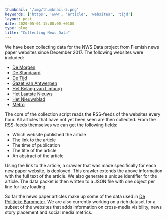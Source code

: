 ```yaml
---
thumbnail: '/img/thumbnail-5.png'
keywords: ['https', 'www', 'article', 'websites', 'tijd']
layout: post
date: 2020-05-01 15:00:00 +0100
type: blog
title: "Collecting News Data"
---
```


We have been collecting data for the NWS Data project from Flemish news paper websites since December 2017. The following websites were included:

* [De Morgen](https://www.demorgen.be/)
* [De Standaard](https://www.standaard.be/)
* [De Tijd](https://www.tijd.be/)
* [Gazet van Antwerpen](https://www.gva.be/)
* [Het Belang van Limburg](https://www.hbvl.be/)
* [Het Laatste Nieuws](https://www.hln.be/)
* [Het Nieuwsblad](https://www.nieuwsblad.be/)
* [Metro](https://nl.metrotime.be/)

The core of the collection script reads the RSS-feeds of the websites every hour. All articles that have not yet been
seen are then collected. From the RSS-feeds themselves we can get the following fields:

* Which website published the article
* The link to the article
* The time of publication
* The title of the article
* An abstract of the article

Using the link to the article, a crawler that was made specifically for each new paper website, is deployed. This 
crawler extends the above information with the full text of the article. We also generate a unique identifier for the
article. The data packet is then written to a JSON file with one object per line for lazy loading.

So far the news paper articles make up some of the data used in 
[De Politieke Barometer](https://www.politiekebarometer.be/). We are also currently working on a rich dataset for a 
subset of the websites that adds information on cross-media visibility, news story placement and social media metrics. 
